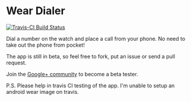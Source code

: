 
# Wear Dialer
[![Travis-CI Build Status](https://travis-ci.org/chipset95/WearDialer.svg)](https://travis-ci.org/chipset95/WearDialer)

Dial a number on the watch and place a call from your phone. No need to take out the phone from pocket!

The app is still in beta, so feel free to fork, put an issue or send a pull request.

Join the [Google+ community](https://plus.google.com/communities/102020203714396804737) to become a beta tester.

P.S. Please help in travis CI testing of the app. I'm unable to setup an android wear image on travis.